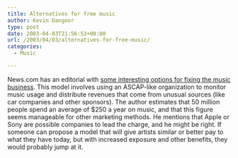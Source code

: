 ```yaml
---
title: Alternatives for free music
author: Kevin Dangoor
type: post
date: 2003-04-03T21:56:53+00:00
url: /2003/04/03/alternatives-for-free-music/
categories:
  - Music

---
```

News.com has an editorial with [some interesting options for fixing the music business][1]. This model involves using an ASCAP-like organization to monitor music usage and distribute revenues that come from unusual sources (like car companies and other sponsors). The author estimates that 50 million people spend an average of $250 a year on music, and that this figure seems manageable for other marketing methods. He mentions that Apple or Sony are possible companies to lead the charge, and he might be right. If someone can propose a model that will give artists similar or better pay to what they have today, but with increased exposure and other benefits, they would probably jump at it.

 [1]: http://news.com.com/2010-1071-995188.html?tag=fd_nc_1